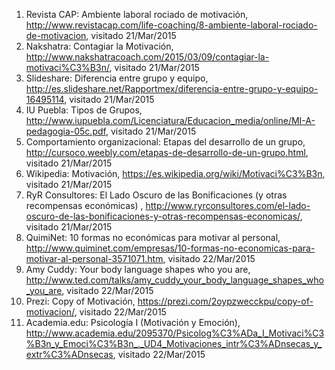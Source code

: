 1. Revista CAP: Ambiente laboral rociado de motivación, http://www.revistacap.com/life-coaching/8-ambiente-laboral-rociado-de-motivacion, visitado 21/Mar/2015
2. Nakshatra: Contagiar la Motivación, http://www.nakshatracoach.com/2015/03/09/contagiar-la-motivaci%C3%B3n/, visitado 21/Mar/2015
3. Slideshare: Diferencia entre grupo y equipo, http://es.slideshare.net/Rapportmex/diferencia-entre-grupo-y-equipo-16495114, visitado 21/Mar/2015
4. IU Puebla: Tipos de Grupos, http://www.iupuebla.com/Licenciatura/Educacion_media/online/MI-A-pedagogia-05c.pdf, visitado 21/Mar/2015
5. Comportamiento organizacional: Etapas del desarrollo de un grupo, http://cursoco.weebly.com/etapas-de-desarrollo-de-un-grupo.html, visitado 21/Mar/2015
6. Wikipedia: Motivación, https://es.wikipedia.org/wiki/Motivaci%C3%B3n, visitado 21/Mar/2015
7. RyR Consultores:  El Lado Oscuro de las Bonificaciones (y otras recompensas económicas) , http://www.ryrconsultores.com/el-lado-oscuro-de-las-bonificaciones-y-otras-recompensas-economicas/, visitado 21/Mar/2015
8. QuimiNet: 10 formas no económicas para motivar al personal, http://www.quiminet.com/empresas/10-formas-no-economicas-para-motivar-al-personal-3571071.htm, visitado 22/Mar/2015
9. Amy Cuddy: Your body language shapes who you are, http://www.ted.com/talks/amy_cuddy_your_body_language_shapes_who_you_are, visitado 22/Mar/2015
10. Prezi: Copy of Motivación, https://prezi.com/2oypzwecckpu/copy-of-motivacion/, visitado 22/Mar/2015
11. Academia.edu: Psicología I (Motivación y Emoción), http://www.academia.edu/2095370/Psicolog%C3%ADa_I_Motivaci%C3%B3n_y_Emoci%C3%B3n_._UD4_Motivaciones_intr%C3%ADnsecas_y_extr%C3%ADnsecas, visitado 22/Mar/2015
